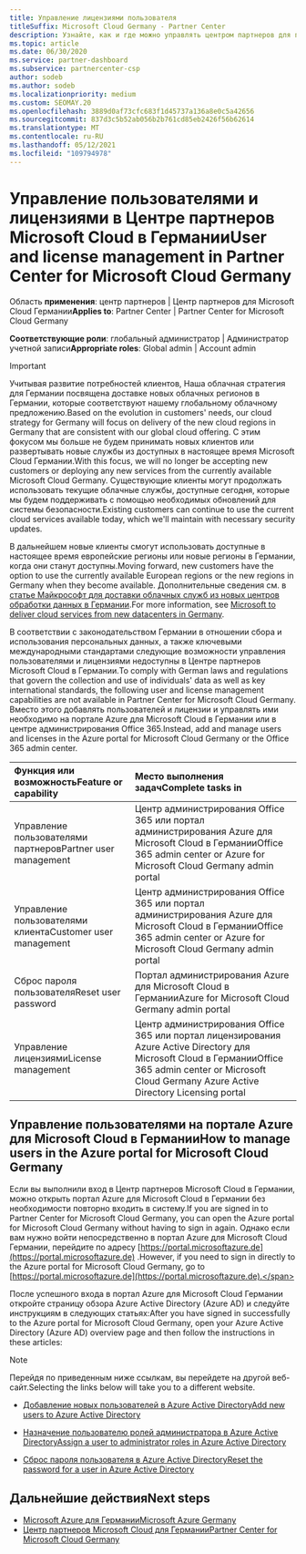 ```yaml
---
title: Управление лицензиями пользователя
titleSuffix: Microsoft Cloud Germany - Partner Center
description: Узнайте, как и где можно управлять центром партнеров для партнеров Microsoft Cloud Германии, клиентов и лицензий, а также для сброса паролей.
ms.topic: article
ms.date: 06/30/2020
ms.service: partner-dashboard
ms.subservice: partnercenter-csp
author: sodeb
ms.author: sodeb
ms.localizationpriority: medium
ms.custom: SEOMAY.20
ms.openlocfilehash: 3889d0af73cfc683f1d45737a136a8e0c5a42656
ms.sourcegitcommit: 837d3c5b52ab056b2b761cd85eb2426f56b62614
ms.translationtype: MT
ms.contentlocale: ru-RU
ms.lasthandoff: 05/12/2021
ms.locfileid: "109794978"
---
```

# <a name="user-and-license-management-in-partner-center-for-microsoft-cloud-germany"></a><span data-ttu-id="cc267-103">Управление пользователями и лицензиями в Центре партнеров Microsoft Cloud в Германии</span><span class="sxs-lookup"><span data-stu-id="cc267-103">User and license management in Partner Center for Microsoft Cloud Germany</span></span>

<span data-ttu-id="cc267-104">Область **применения**: центр партнеров | Центр партнеров для Microsoft Cloud Германии</span><span class="sxs-lookup"><span data-stu-id="cc267-104">**Applies to**: Partner Center | Partner Center for Microsoft Cloud Germany</span></span>

<span data-ttu-id="cc267-105">**Соответствующие роли**: глобальный администратор | Администратор учетной записи</span><span class="sxs-lookup"><span data-stu-id="cc267-105">**Appropriate roles**: Global admin | Account admin</span></span>

> [!IMPORTANT]
> <span data-ttu-id="cc267-106">Учитывая развитие потребностей клиентов, Наша облачная стратегия для Германии посвящена доставке новых облачных регионов в Германии, которые соответствуют нашему глобальному облачному предложению.</span><span class="sxs-lookup"><span data-stu-id="cc267-106">Based on the evolution in customers' needs, our cloud strategy for Germany will focus on delivery of the new cloud regions in Germany that are consistent with our global cloud offering.</span></span> <span data-ttu-id="cc267-107">С этим фокусом мы больше не будем принимать новых клиентов или развертывать новые службы из доступных в настоящее время Microsoft Cloud Германии.</span><span class="sxs-lookup"><span data-stu-id="cc267-107">With this focus, we will no longer be accepting new customers or deploying any new services from the currently available Microsoft Cloud Germany.</span></span> <span data-ttu-id="cc267-108">Существующие клиенты могут продолжать использовать текущие облачные службы, доступные сегодня, которые мы будем поддерживать с помощью необходимых обновлений для системы безопасности.</span><span class="sxs-lookup"><span data-stu-id="cc267-108">Existing customers can continue to use the current cloud services available today, which we'll maintain with necessary security updates.</span></span>
>  
> <span data-ttu-id="cc267-109">В дальнейшем новые клиенты смогут использовать доступные в настоящее время европейские регионы или новые регионы в Германии, когда они станут доступны.</span><span class="sxs-lookup"><span data-stu-id="cc267-109">Moving forward, new customers have the option to use the currently available European regions or the new regions in Germany when they become available.</span></span> <span data-ttu-id="cc267-110">Дополнительные сведения см. в [статье Майкрософт для доставки облачных служб из новых центров обработки данных в Германии](https://news.microsoft.com/europe/2018/08/31/microsoft-to-deliver-cloud-services-from-new-datacentres-in-germany-in-2019-to-meet-evolving-customer-needs/).</span><span class="sxs-lookup"><span data-stu-id="cc267-110">For more information, see [Microsoft to deliver cloud services from new datacenters in Germany](https://news.microsoft.com/europe/2018/08/31/microsoft-to-deliver-cloud-services-from-new-datacentres-in-germany-in-2019-to-meet-evolving-customer-needs/).</span></span>

<span data-ttu-id="cc267-111">В соответствии с законодательством Германии в отношении сбора и использования персональных данных, а также ключевыми международными стандартами следующие возможности управления пользователями и лицензиями недоступны в Центре партнеров Microsoft Cloud в Германии.</span><span class="sxs-lookup"><span data-stu-id="cc267-111">To comply with German laws and regulations that govern the collection and use of individuals' data as well as key international standards, the following user and license management capabilities are not available in Partner Center for Microsoft Cloud Germany.</span></span> <span data-ttu-id="cc267-112">Вместо этого добавлять пользователей и лицензии и управлять ими необходимо на портале Azure для Microsoft Cloud в Германии или в центре администрирования Office 365.</span><span class="sxs-lookup"><span data-stu-id="cc267-112">Instead, add and manage users and licenses in the Azure portal for Microsoft Cloud Germany or the Office 365 admin center.</span></span>

<span data-ttu-id="cc267-113">Функция или возможность</span><span class="sxs-lookup"><span data-stu-id="cc267-113">Feature or capability</span></span> | <span data-ttu-id="cc267-114">Место выполнения задач</span><span class="sxs-lookup"><span data-stu-id="cc267-114">Complete tasks in</span></span>
:--- | :---
<span data-ttu-id="cc267-115">Управление пользователями партнеров</span><span class="sxs-lookup"><span data-stu-id="cc267-115">Partner user management</span></span> | <span data-ttu-id="cc267-116">Центр администрирования Office 365 или портал администрирования Azure для Microsoft Cloud в Германии</span><span class="sxs-lookup"><span data-stu-id="cc267-116">Office 365 admin center or Azure for Microsoft Cloud Germany admin portal</span></span>
<span data-ttu-id="cc267-117">Управление пользователями клиента</span><span class="sxs-lookup"><span data-stu-id="cc267-117">Customer user management</span></span> | <span data-ttu-id="cc267-118">Центр администрирования Office 365 или портал администрирования Azure для Microsoft Cloud в Германии</span><span class="sxs-lookup"><span data-stu-id="cc267-118">Office 365 admin center or Azure for Microsoft Cloud Germany admin portal</span></span>
<span data-ttu-id="cc267-119">Сброс пароля пользователя</span><span class="sxs-lookup"><span data-stu-id="cc267-119">Reset user password</span></span> | <span data-ttu-id="cc267-120">Портал администрирования Azure для Microsoft Cloud в Германии</span><span class="sxs-lookup"><span data-stu-id="cc267-120">Azure for Microsoft Cloud Germany admin portal</span></span>
<span data-ttu-id="cc267-121">Управление лицензиями</span><span class="sxs-lookup"><span data-stu-id="cc267-121">License management</span></span> | <span data-ttu-id="cc267-122">Центр администрирования Office 365 или портал лицензирования Azure Active Directory для Microsoft Cloud в Германии</span><span class="sxs-lookup"><span data-stu-id="cc267-122">Office 365 admin center or Microsoft Cloud Germany Azure Active Directory Licensing portal</span></span>

## <a name="how-to-manage-users-in-the-azure-portal-for-microsoft-cloud-germany"></a><span data-ttu-id="cc267-123">Управление пользователями на портале Azure для Microsoft Cloud в Германии</span><span class="sxs-lookup"><span data-stu-id="cc267-123">How to manage users in the Azure portal for Microsoft Cloud Germany</span></span> 

<span data-ttu-id="cc267-124">Если вы выполнили вход в Центр партнеров Microsoft Cloud в Германии, можно открыть портал Azure для Microsoft Cloud в Германии без необходимости повторно входить в систему.</span><span class="sxs-lookup"><span data-stu-id="cc267-124">If you are signed in to Partner Center for Microsoft Cloud Germany, you can open the Azure portal for Microsoft Cloud Germany without having to sign in again.</span></span> <span data-ttu-id="cc267-125">Однако если вам нужно войти непосредственно в портал Azure для Microsoft Cloud Германии, перейдите по адресу [https://portal.microsoftazure.de](https://portal.microsoftazure.de) .</span><span class="sxs-lookup"><span data-stu-id="cc267-125">However, if you need to sign in directly to the Azure portal for Microsoft Cloud Germany, go to [https://portal.microsoftazure.de](https://portal.microsoftazure.de).</span></span> 

<span data-ttu-id="cc267-126">После успешного входа в портал Azure для Microsoft Cloud Германии откройте страницу обзора Azure Active Directory (Azure AD) и следуйте инструкциям в следующих статьях:</span><span class="sxs-lookup"><span data-stu-id="cc267-126">After you have signed in successfully to the Azure portal for Microsoft Cloud Germany, open your Azure Active Directory (Azure AD) overview page and then follow the instructions in these articles:</span></span>

> [!NOTE]  
> <span data-ttu-id="cc267-127">Перейдя по приведенным ниже ссылкам, вы перейдете на другой веб-сайт.</span><span class="sxs-lookup"><span data-stu-id="cc267-127">Selecting the links below will take you to a different website.</span></span>

-  [<span data-ttu-id="cc267-128">Добавление новых пользователей в Azure Active Directory</span><span class="sxs-lookup"><span data-stu-id="cc267-128">Add new users to Azure Active Directory</span></span>](/azure/active-directory/active-directory-users-create-azure-portal)

-  [<span data-ttu-id="cc267-129">Назначение пользователю ролей администратора в Azure Active Directory</span><span class="sxs-lookup"><span data-stu-id="cc267-129">Assign a user to administrator roles in Azure Active Directory</span></span>](/azure/active-directory/active-directory-users-assign-role-azure-portal)

-  [<span data-ttu-id="cc267-130">Сброс пароля пользователя в Azure Active Directory</span><span class="sxs-lookup"><span data-stu-id="cc267-130">Reset the password for a user in Azure Active Directory</span></span>](/azure/active-directory/active-directory-users-reset-password-azure-portal)

## <a name="next-steps"></a><span data-ttu-id="cc267-131">Дальнейшие действия</span><span class="sxs-lookup"><span data-stu-id="cc267-131">Next steps</span></span>

-  [<span data-ttu-id="cc267-132">Microsoft Azure для Германии</span><span class="sxs-lookup"><span data-stu-id="cc267-132">Microsoft Azure Germany</span></span>](https://azure.microsoft.com/global-infrastructure/germany/)
-  [<span data-ttu-id="cc267-133">Центр партнеров Microsoft Cloud для Германии</span><span class="sxs-lookup"><span data-stu-id="cc267-133">Partner Center for Microsoft Cloud Germany</span></span>](partner-center-for-microsoft-cloud-germany.md)